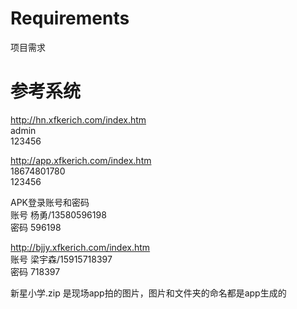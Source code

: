 # Requirements  
项目需求  

# 参考系统
http://hn.xfkerich.com/index.htm  
admin  
123456  


http://app.xfkerich.com/index.htm  
18674801780  
123456  

APK登录账号和密码  
账号 杨勇/13580596198  
密码 596198  

http://bjjy.xfkerich.com/index.htm  
账号 梁宇森/15915718397  
密码 718397  

新星小学.zip 是现场app拍的图片，图片和文件夹的命名都是app生成的    
